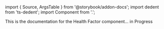 import { Source, ArgsTable } from '@storybook/addon-docs';
import dedent from 'ts-dedent';
import Component from '.';

This is the documentation for the Health Factor component... in Progress
